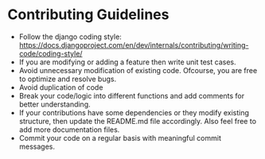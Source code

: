 # Contributing Guidelines

* Follow the django coding style: https://docs.djangoproject.com/en/dev/internals/contributing/writing-code/coding-style/
* If you are modifying or adding a feature then write unit test cases.
* Avoid unnecessary modification of existing code. Ofcourse, you are free to optimize and resolve bugs.
* Avoid duplication of code
* Break your code/logic into different functions and add comments for better understanding.
* If your contributions have some dependencies or they modify existing structure, then update the README.md file accordingly. Also feel free to add more documentation files.
* Commit your code on a regular basis with meaningful commit messages.


